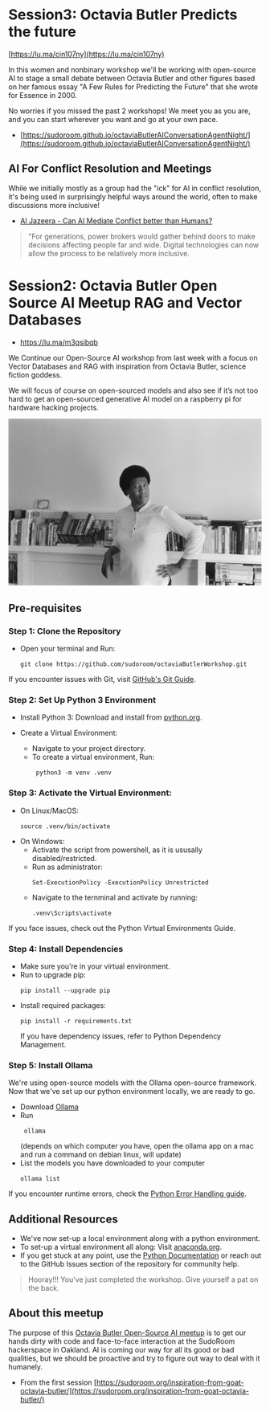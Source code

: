 # Session3: Octavia Butler Predicts the future

[https://lu.ma/cin107ny](https://lu.ma/cin107ny)

In this women and nonbinary workshop we'll be working with open-source AI to stage a small debate between Octavia Butler and other figures based on her famous essay "A Few Rules for Predicting the Future" that she wrote for Essence in 2000.

​No worries if you missed the past 2 workshops! We meet you as you are, and you can start wherever you want and go at your own pace.

* [https://sudoroom.github.io/octaviaButlerAIConversationAgentNight/](https://sudoroom.github.io/octaviaButlerAIConversationAgentNight/)

## AI For Conflict Resolution and Meetings

While we initially mostly as a group had the "ick" for AI in conflict resolution, it's being used in surprisingly helpful ways around the world, often to make discussions more inclusive!

- [Al Jazeera - Can AI Mediate Conflict better than Humans?](https://www.aljazeera.com/news/2024/2/29/can-ai-mediate-conflict-better-than-humans)

> "For generations, power brokers would gather behind doors to make decisions affecting people far and wide. Digital technologies can now allow the process to be relatively more inclusive.

# Session2: Octavia Butler Open Source AI Meetup RAG and Vector Databases 

* https://lu.ma/m3qsibqb

We Continue our Open-Source AI workshop from last week with a focus on Vector Databases and RAG with inspiration from Octavia Butler, science fiction goddess.

​We will focus of course on open-sourced models and also see if it’s not too hard to get an open-sourced generative AI model on a raspberry pi for hardware hacking projects.

![image](session_01/images/Butler-Perret_BACK-ofbook-1.jpg)

## Pre-requisites 

### Step 1: Clone the Repository

- Open your terminal and Run:
  
  ```
  git clone https://github.com/sudoroom/octaviaButlerWorkshop.git
  ``` 
If you encounter issues with Git, visit [GitHub's Git Guide](https://docs.github.com/en/get-started/using-git).

### Step 2: Set Up Python 3 Environment

- Install Python 3: Download and install from [python.org](https://www.python.org/downloads/).
  
- Create a Virtual Environment:
    - Navigate to your project directory.
    - To create a virtual environment, Run:
       ```
        python3 -m venv .venv
       ```
  
### Step 3: Activate the Virtual Environment:
- On Linux/MacOS:
  ```
  source .venv/bin/activate
  ```
- On Windows:
    - Activate the script from powershell, as it is ususally disabled/restricted.
    - Run as administrator: 
       ```
       Set-ExecutionPolicy -ExecutionPolicy Unrestricted
       ```
     - Navigate to the ternminal and activate by running:
       ```
       .venv\Scripts\activate
       ```
If you face issues, check out the Python Virtual Environments Guide.

### Step 4: Install Dependencies

- Make sure you’re in your virtual environment.
- Run to upgrade pip:
  ```
  pip install --upgrade pip
  ```
- Install required packages:
  ```
  pip install -r requirements.txt
  ```
  If you have dependency issues, refer to Python Dependency Management.


### Step 5: Install Ollama

We're using open-source models with the Ollama open-source framework. Now that we've set up our python environment locally, we are ready to go.

- Download [Ollama](https://www.ollama.com)
- Run 
  ```
   ollama
  ```
  (depends on which computer you have, open the ollama app on a mac and run a command on debian linux, will update)
- List the models you have downloaded to your computer
  ```
  ollama list
  ```
If you encounter runtime errors, check the [Python Error Handling guide](https://docs.python.org/3/tutorial/errors.html).

## Additional Resources

- We've now set-up a local environment along with a python environment.
- To set-up a virtual environment all along: Visit [anaconda.org](https://anaconda.org/).
- If you get stuck at any point, use the [Python Documentation](https://docs.python.org/3/) or reach out to the GitHub Issues section of the repository for community help.
  
  
> Hooray!!! You've just completed the workshop. Give yourself a pat on the back.

## About this meetup

The purpose of this [Octavia Butler Open-Source AI meetup](https://sudoroom.org/inspiration-from-goat-octavia-butler/) is to get our hands dirty with code and face-to-face interaction at the SudoRoom hackerspace in Oakland. AI is coming our way for all its good or bad qualities, but we should be proactive and try to figure out way to deal with it humanely.


* From the first session [https://sudoroom.org/inspiration-from-goat-octavia-butler/](https://sudoroom.org/inspiration-from-goat-octavia-butler/)

